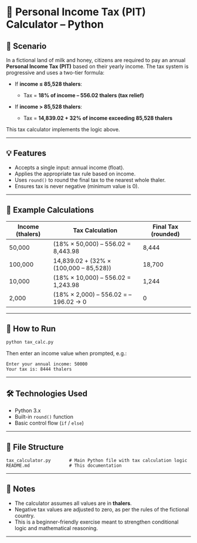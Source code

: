# 🧾 Personal Income Tax (PIT) Calculator – Python

## 📜 Scenario

In a fictional land of milk and honey, citizens are required to pay an annual **Personal Income Tax (PIT)** based on their yearly income. The tax system is progressive and uses a two-tier formula:

* If **income ≤ 85,528 thalers**:

  * Tax = **18% of income – 556.02 thalers (tax relief)**
* If **income > 85,528 thalers**:

  * Tax = **14,839.02 + 32% of income exceeding 85,528 thalers**

This tax calculator implements the logic above.

---

## 💡 Features

* Accepts a single input: annual income (float).
* Applies the appropriate tax rule based on income.
* Uses `round()` to round the final tax to the nearest whole thaler.
* Ensures tax is never negative (minimum value is 0).

---

## 🧮 Example Calculations

| Income (thalers) | Tax Calculation                        | Final Tax (rounded) |
| ---------------- | -------------------------------------- | ------------------- |
| 50,000           | (18% × 50,000) – 556.02 = 8,443.98     | 8,444               |
| 100,000          | 14,839.02 + (32% × (100,000 – 85,528)) | 18,700              |
| 10,000           | (18% × 10,000) – 556.02 = 1,243.98     | 1,244               |
| 2,000            | (18% × 2,000) – 556.02 = –196.02 → 0   | 0                   |

---

## 🧪 How to Run

```bash
python tax_calc.py
```

Then enter an income value when prompted, e.g.:

```
Enter your annual income: 50000
Your tax is: 8444 thalers
```

---

## 🛠 Technologies Used

* Python 3.x
* Built-in `round()` function
* Basic control flow (`if` / `else`)

---

## 📁 File Structure

```
tax_calculator.py       # Main Python file with tax calculation logic
README.md               # This documentation
```

---

## 📌 Notes

* The calculator assumes all values are in **thalers**.
* Negative tax values are adjusted to zero, as per the rules of the fictional country.
* This is a beginner-friendly exercise meant to strengthen conditional logic and mathematical reasoning.

---
